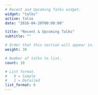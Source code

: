 ```yaml
---
# Recent and Upcoming Talks widget.
widget: "talks"
active: false
date: "2016-04-20T00:00:00"

title: "Recent & Upcoming Talks"
subtitle: ""

# Order that this section will appear in.
weight: 30

# Number of talks to list.
count: 10

# List format.
#   0 = Simple
#   1 = Detailed
list_format: 0
---
```

